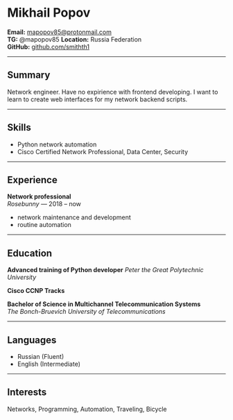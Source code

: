 # Mikhail Popov

**Email:** mapopov85@protonmail.com  
**TG:** @mapopov85 
**Location:** Russia Federation   
**GitHub:** [github.com/smithth1](https://github.com/smithth1)

---

## Summary

Network engineer. Have no expirience with frontend developing. I want to learn to create web interfaces for my network backend scripts.

---

## Skills

- Python network automation
- Cisco Certified Network Professional, Data Center, Security

---

## Experience

**Network professional**  
*Rosebunny* —  2018 – now  
- network maintenance and development 
- routine automation 

---

## Education
**Advanced training of Python developer**
*Peter the Great Polytechnic University*

**Cisco CCNP Tracks**

**Bachelor of Science in Multichannel Telecommunication Systems**  
*The Bonch-Bruevich University of Telecommunications*

---

## Languages

- Russian (Fluent)
- English (Intermediate)

---

## Interests

Networks, Programming, Automation, Traveling, Bicycle 

